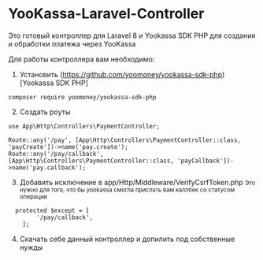 # YooKassa-Laravel-Controller

Это готовый контроллер для Laravel 8 и Yookassa SDK PHP для создания и обработки платежа через YooKassa 

Для работы контроллера вам необходимо:

1. Установить (https://github.com/yoomoney/yookassa-sdk-php)[Yookassa SDK PHP]
```
composer require yoomoney/yookassa-sdk-php
```

2. Создать роуты

```
use App\Http\Controllers\PaymentController;

Route::any('/pay', [App\Http\Controllers\PaymentController::class, 'payCreate'])->name('pay.create');
Route::any('/pay/callback', [App\Http\Controllers\PaymentController::class, 'payCallback'])->name('pay.callback');
```
3. Добавить исключение в app/Http/Middleware/VerifyCsrfToken.php
<small>Это нужно для того, что бы yookassa смогла прислать вам каллбек со статусом операции</small>
```
  protected $except = [
        '/pay/callback',
    ];
```    

4. Скачать себе данный контроллер и допилить под собственные нужды
